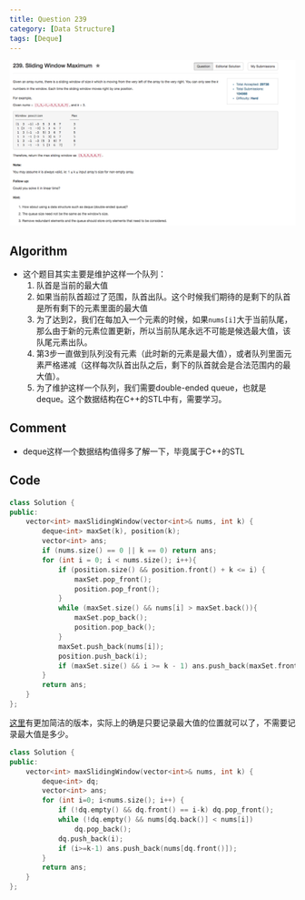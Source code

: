 ```yaml
---
title: Question 239
category: [Data Structure]
tags: [Deque]
---
```


![Description](../Assets/Figure/question239.png)

## Algorithm 

- 这个题目其实主要是维护这样一个队列：
    1. 队首是当前的最大值
    2. 如果当前队首超过了范围，队首出队。这个时候我们期待的是剩下的队首是所有剩下的元素里面的最大值
    3. 为了达到2，我们在每加入一个元素的时候，如果`nums[i]`大于当前队尾，那么由于新的元素位置更新，所以当前队尾永远不可能是候选最大值，该队尾元素出队。
    4. 第3步一直做到队列没有元素（此时新的元素是最大值），或者队列里面元素严格递减（这样每次队首出队之后，剩下的队首就会是合法范围内的最大值）。
    5. 为了维护这样一个队列，我们需要double-ended queue，也就是deque。这个数据结构在C++的STL中有，需要学习。

## Comment

- deque这样一个数据结构值得多了解一下，毕竟属于C++的STL

## Code

```C++
class Solution {
public:
    vector<int> maxSlidingWindow(vector<int>& nums, int k) {
        deque<int> maxSet(k), position(k);
        vector<int> ans;
        if (nums.size() == 0 || k == 0) return ans;
        for (int i = 0; i < nums.size(); i++){
            if (position.size() && position.front() + k <= i) {
                maxSet.pop_front();
                position.pop_front();
            }
            while (maxSet.size() && nums[i] > maxSet.back()){
                maxSet.pop_back();
                position.pop_back();
            }
            maxSet.push_back(nums[i]);
            position.push_back(i);
            if (maxSet.size() && i >= k - 1) ans.push_back(maxSet.front());
        }
        return ans;
    }
};
```

[这里](https://discuss.leetcode.com/topic/19067/clean-c-o-n-solution-using-a-deque)有更加简洁的版本，实际上的确是只要记录最大值的位置就可以了，不需要记录最大值是多少。

```C++
class Solution {
public:
    vector<int> maxSlidingWindow(vector<int>& nums, int k) {
        deque<int> dq;
        vector<int> ans;
        for (int i=0; i<nums.size(); i++) {
            if (!dq.empty() && dq.front() == i-k) dq.pop_front();
            while (!dq.empty() && nums[dq.back()] < nums[i])
                dq.pop_back();
            dq.push_back(i);
            if (i>=k-1) ans.push_back(nums[dq.front()]);
        }
        return ans;
    }
};
```